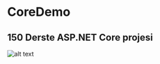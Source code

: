 # CoreDemo

## 150 Derste ASP.NET Core projesi 


![alt text](https://code.visualstudio.com/assets/docs/languages/csharp/c_sharp_hero.png)

